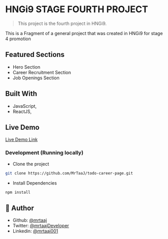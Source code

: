 # HNGi9 STAGE FOURTH PROJECT

> This project is the fourth project in HNGi9. 

This is a Fragment of a general project that was created in HNGi9 for stage 4 promotion

## Featured Sections
- Hero Section
- Career Recruitment Section
- Job Openings Section

## Built With

- JavaScript,
- ReactJS,

## Live Demo

[Live Demo Link](https://hng9-career-page.netlify.app/)

### Development (Running locally)

- Clone the project

```bash
git clone https://github.com/MrTaaJ/todo-career-page.git

```

- Install Dependencies

```bash
npm install
```

## 👤 Author

- Github: [@mrtaaj](https://github.com/MrTaaJ)
- Twitter: [@mrtaajDeveloper](https://twitter.com/mrtaajDeveloper)
- Linkedin: [@mrtaaj001](https://www.linkedin.com/in/mrtaaj001/)




